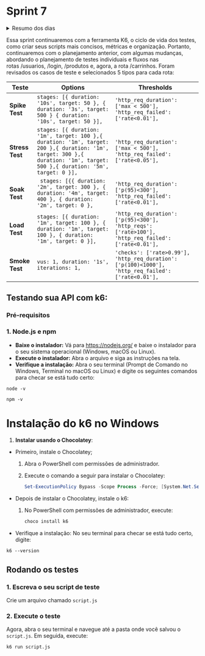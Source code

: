 # Sprint 7

<details>
<summary> Resumo dos dias </summary>

## Dia 1: MasterClass
- Iniciando projeto base com K6 e Serverest
- Massa de dados estáticas e dinâmicas

## Dia 2: MasterClass
- Ciclo de vida dos testes com Setup e Teardown

## Dia 3: MasterClass
- Camada de serviços com K6

## Dia 4: MasterClass
- Centralizando as validações com BaseChecks

## Dia 5: MasterClass
- Configurando Constants e Environment

## Dia 6, 7, 8 e 9: Evolução Challenge
- Challenge
- Mentoria

</details>

Essa sprint continuaremos com a ferramenta K6, o ciclo de vida dos testes, como criar seus scripts mais concisos, métricas e organização. Portanto, continuaremos com o planejamento anterior, com algumas mudanças, abordando o planejamento de testes individuais e fluxos nas rotas /usuarios, /login, /produtos e, agora, a rota /carrinhos. Foram revisados os casos de teste e selecionados 5 tipos para cada rota:


| **Teste**       | **Options**                                                                                                                                                          | **Thresholds**                                                                                       |
|-----------------|----------------------------------------------------------------------------------------------------------------------------------------------------------------------|------------------------------------------------------------------------------------------------------|
| **Spike Test**  | `stages: [{ duration: '10s', target: 50 }, { duration: '3s', target: 500 } { duration: '10s', target: 50 }],`                                                                                         | `'http_req_duration': ['max < 500'], 'http_req_failed': ['rate<0.01'],`                              |
| **Stress Test** | `stages: [{ duration: '1m', target: 100 },{ duration: '1m', target: 200 },{ duration: '1m', target: 300 },{ duration: '1m', target: 500 },{ duration: '5m', target: 0 }],` | `'http_req_duration': ['max < 500'], 'http_req_failed': ['rate<0.05'],`                              |
| **Soak Test**   | ` stages: [{{ duration: '2m', target: 300 }, { duration: '4m', target: 400 }, { duration: '2m', target: 0 },`                                                                                                                                           | `'http_req_duration': ['p(95)<300'], 'http_req_failed': ['rate<0.01'],`                              |
| **Load Test**   | `stages: [{ duration: '1m', target: 100 }, { duration: '1m', target: 100 }, { duration: '1m', target: 0 }],`                                                         | `'http_req_duration': ['p(95)<300'], 'http_reqs': ['rate>100'], 'http_req_failed': ['rate<0.01'],`   |
| **Smoke Test**  | `vus: 1, duration: '1s', iterations: 1, `                                                                   | `'checks': ['rate>0.99'], 'http_req_duration': ['p(100)<1000'], 'http_req_failed': ['rate<0.01'],`                               |

## **Testando sua API com k6:**

### Pré-requisitos

### **1. Node.js e npm**

- **Baixe o instalador:** Vá para https://nodejs.org/ e baixe o instalador para o seu sistema operacional (Windows, macOS ou Linux).
- **Execute o instalador:** Abra o arquivo e siga as instruções na tela.
- **Verifique a instalação:** Abra o seu terminal (Prompt de Comando no Windows, Terminal no macOS ou Linux) e digite os seguintes comandos para checar se está tudo certo:
```
node -v
```
```
npm -v
```

# **Instalação do k6 no Windows**

1. **Instalar usando o Chocolatey**:
- Primeiro, instale o Chocolatey;
    1. Abra o PowerShell com permissões de administrador.
    2. Execute o comando a seguir para instalar o Chocolatey:
        
        ```powershell
        Set-ExecutionPolicy Bypass -Scope Process -Force; [System.Net.ServicePointManager]::SecurityProtocol = [System.Net.ServicePointManager]::SecurityProtocol -bor 3072; iex ((New-Object System.Net.WebClient).DownloadString('<https://community.chocolatey.org/install.ps1>'))
        ```
        
- Depois de instalar o Chocolatey, instale o k6:
    1. No PowerShell com permissões de administrador, execute:
        
        ```powershell
        choco install k6
        ```

- Verifique a instalação: No seu terminal para checar se está tudo certo, digite:
```
k6 --version
```

## **Rodando os testes**

### **1. Escreva o seu script de teste**

 Crie um arquivo chamado `script.js`

### **2. Execute o teste**

Agora, abra o seu terminal e navegue até a pasta onde você salvou o `script.js`. Em seguida, execute:
```
k6 run script.js
```